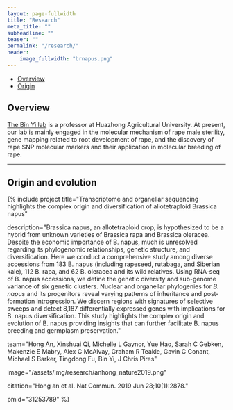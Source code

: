 ```yaml
---
layout: page-fullwidth
title: "Research"
meta_title: ""
subheadline: ""
teaser: ""
permalink: "/research/"
header:
    image_fullwidth: "brnapus.png"
---
```


<div data-magellan-expedition="fixed">
  <ul class="sub-nav">
    <li data-magellan-arrival="Overview"><a href="#Overview">Overview</a></li>
    <li data-magellan-arrival="Origin_and evolution"><a href="#Origin_and_evolution">Origin</a></li>
  </ul>
</div>

<h2 data-magellan-destination="Overview">Overview</h2>
<a name="Overview"></a>

[The Bin Yi lab](http://cpst.hzau.edu.cn/info/1024/1798.htm) is a professor at Huazhong Agricultural University. At present, our lab is mainly engaged in the molecular mechanism of rape male sterility, gene mapping related to root development of rape, and the discovery of rape SNP molecular markers and their application in molecular breeding of rape.


<hr>

<h2 data-magellan-destination="Origin_and_evolution">Origin and evolution</h2>
<a name="Origin_and_evolution"></a>

{% include project
  title="Transcriptome and organellar sequencing highlights the complex origin and diversification of allotetraploid Brassica napus"

  description="Brassica napus, an allotetraploid crop, is hypothesized to be a hybrid from unknown varieties of Brassica rapa and Brassica oleracea. Despite the economic importance of B. napus, much is unresolved regarding its phylogenomic relationships, genetic structure, and diversification. Here we conduct a comprehensive study among diverse accessions from 183 B. napus (including rapeseed, rutabaga, and Siberian kale), 112 B. rapa, and 62 B. oleracea and its wild relatives. Using RNA-seq of B. napus accessions, we define the genetic diversity and sub-genome variance of six genetic clusters. Nuclear and organellar phylogenies for _B. napus_ and its progenitors reveal varying patterns of inheritance and post-formation introgression. We discern regions with signatures of selective sweeps and detect 8,187 differentially expressed genes with implications for B. napus diversification. This study highlights the complex origin and evolution of B. napus providing insights that can further facilitate B. napus breeding and germplasm preservation."

  team="Hong An, Xinshuai Qi, Michelle L Gaynor, Yue Hao, Sarah C Gebken, Makenzie E Mabry, Alex C McAlvay, Graham R Teakle, Gavin C Conant, Michael S Barker, Tingdong Fu, Bin Yi, J Chris Pires"

  image="/assets/img/research/anhong_nature2019.png"

  citation="Hong an et al. Nat Commun. 2019 Jun 28;10(1):2878."

  pmid="31253789"
%}
